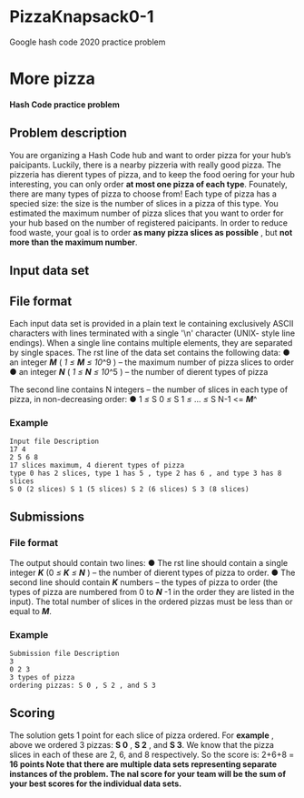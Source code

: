# PizzaKnapsack0-1
Google hash code 2020 practice problem
# More pizza

#### Hash Code practice problem

## Problem description

You are organizing a Hash Code hub and want to order pizza for your hub’s
pa icipants. Luckily, there is a nearby pizzeria with really good pizza.
The pizzeria has di erent types of pizza, and to keep the food o ering for your hub
interesting, you can only order **at most one pizza of each type**. Fo unately, there are
many types of pizza to choose from!
Each type of pizza has a speci ed size: the size is the number of slices in a pizza of this
type.
You estimated the maximum number of pizza slices that you want to order for your
hub based on the number of registered pa icipants. In order to reduce food waste,
your goal is to order **as many pizza slices as possible** , but **not more than the
maximum number**.

## Input data set

## File format

Each input data set is provided in a plain text  le containing exclusively ASCII
characters with lines terminated with a single '\n' character (UNIX- style line endings).
When a single line contains multiple elements, they are separated by single spaces.
The  rst line of the data set contains the following data:
● an integer **_M_** ( _1 ≤_ **_M_** _≤ 10_^9 ) – the maximum number of pizza slices to order
● an integer **_N_** ( _1 ≤_ **_N_** _≤ 10_^5 ) – the number of di erent types of pizza


The second line contains N integers – the number of slices in each type of pizza, in
non-decreasing order:
● 1 _≤_ S 0 _≤_ S 1 _≤_ ... _≤_ S N-1 <= **_M_**^

### Example

```
Input file Description
17 4
2 5 6 8
17 slices maximum, 4 di erent types of pizza
type 0 has 2 slices, type 1 has 5 , type 2 has 6 , and type 3 has 8 slices
S 0 (2 slices) S 1 (5 slices) S 2 (6 slices) S 3 (8 slices)
```
## Submissions

### File format

The output should contain two lines:
● The  rst line should contain a single integer **_K_** (0 _≤_ **_K_** _≤_ **_N_** ) – the number of
di erent types of pizza to order.
● The second line should contain **_K_** numbers – the types of pizza to order (the
types of pizza are numbered from 0 to **_N_** -1 in the order they are listed in the
input).
The total number of slices in the ordered pizzas must be less than or equal to **_M_**.


### Example

```
Submission file Description
3
0 2 3
3 types of pizza
ordering pizzas: S 0 , S 2 , and S 3
```
## Scoring

The solution gets 1 point for each slice of pizza ordered.
For **example** , above we ordered 3 pizzas: **S 0** , **S 2** , and **S 3**. We know that the pizza slices
in each of these are 2, 6, and 8 respectively.
So the score is: 2+6+8 = **16 points
Note that there are multiple data sets representing separate instances of the
problem. The  nal score for your team will be the sum of your best scores for the
individual data sets.**


